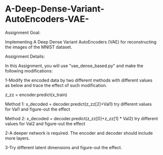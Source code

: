 # A-Deep-Dense-Variant-AutoEncoders-VAE-
Assignment Goal:

Implementing A Deep Dense Variant AutoEncoders (VAE) for reconstructing the images of the MNIST dataset.

Assignment Details:

In this Assignment, you will use "vae_dense_based.py" and make the following modifications:

1-Modify the encoded data by two different methods with different values as below and trace the effect of such modification.

z_zz = encoder.predict(x_train)

Method 1: x_decoded = decoder.predict(z_zz[2]+Val1)   try different values for Val1 and figure-out the effect

Method 2: x_decoded = decoder.predict(z_zz[0]+z_zz[1] * Val2)    try different values for Val2 and figure-out the effect

2-A deeper network is required. The encoder and decoder should include more layers.

3-Try different latent dimensions and figure-out the effect.
